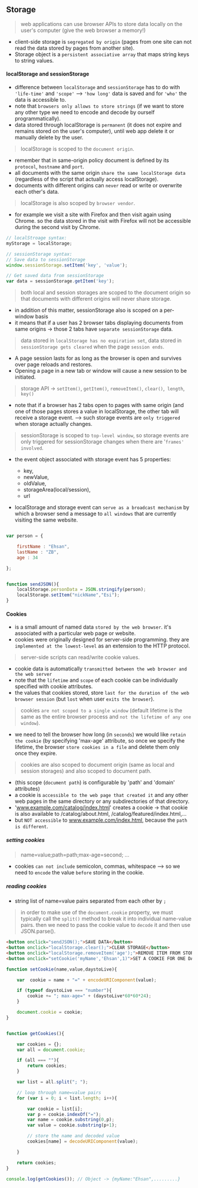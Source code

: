 ## Storage

> web applications can use browser APIs to store data locally on the user's computer (give the web browser a memory!)

* client-side storage is `segregated by origin` (pages from one site can not read the data stored by pages from another site).
* Storage object is a `persistent associative array` that maps string keys to string values.

#### localStorage and sessionStorage

* difference between `localStorage` and `sessionStorage` has to do with `'life-time'` and `'scope'` --> `'how long'` data is saved and for `'who'` the data is accessible to.
* note that `browsers only allows to store strings` (if we want to store any other type we need to encode and decode by ourself programmatically).
* data stored through localStorage is `permanent` (it does not expire and remains stored on the user's computer), until web app delete it or manually delete by the user.

> localStorage is scoped to the `document origin`.

* remember that in same-origin policy document is defined by its `protocol`, `hostname` and `port`.
* all documents with the same origin `share the same localStorage data` (regardless of the script that actually access localStorage).
* documents with different origins can `never` read or write or overwrite each other's data.

> localStorage is also scoped by `browser vendor`.

* for example we visit a site with Firefox and then visit again using Chrome. so the data stored in the visit with Firefox will not be accessible during the second visit by Chrome.

```js
// localStroage syntax:
myStorage = localStorage;

// sessionStorage syntax:
// Save data to sessionStorage
window.sessionStorage.setItem('key', 'value');

// Get saved data from sessionStorage
var data = sessionStorage.getItem('key');
```

> both local and session storages are scoped to the document origin so that documents with different origins will never share storage.

* in addition of this matter, sessionStorage also is scoped on a per-window basis
* it means that if a user has 2 browser tabs displaying documents from same origins -> those 2 tabs have `separate sessionStorage` data.

> data stored in `localStorage has no expiration set`, data stored in `sessionStorage gets cleared` when the page `session ends`.

* A page session lasts for as long as the browser is open and survives over page reloads and restores.
* Opening a page in a new tab or window will cause a new session to be initiated.

> storage API -> `setItem()`, `getItem()`, `removeItem()`, `clear()`,` length`,` key()`

* note that if a browser has 2 tabs open to pages with same origin (and one of those pages stores a value in localStorage, the other tab will receive a storage event. --> such storage events are `only triggered` when storage actually changes.

> sessionStorage is scoped to `top-level window`, so storage events are only triggered for sessionStorage changes when there are '`frames' involved`.

* the event object associated with storage event has 5 properties:

    - key,
    - newValue,
    - oldValue,
    - storageArea(local/session),
    - url

* localStorage and storage event can `serve as a broadcast mechanism` by which a browser send a message to `all windows` that are currently visiting the same website.

```js

var person = {

    firstName : "Ehsan",
    lastName : "ZB",
    age : 34

};


function sendJSON(){
    localStorage.personData = JSON.stringify(person);
    localStorage.setItem("nickName","Esi");
}
```

#### Cookies

* is a small amount of named data `stored by the web browser`. it's associated with a particular web page or website.
* cookies were originally designed for server-side programming. they are `implemented at the lowest-level` as an extension to the HTTP protocol.

> server-side scripts can read/write cookie values.

* cookie data is automatically `transmitted between the web browser and the web server`
* note that the `lifetime` and `scope` of each cookie can be individually specified with cookie attributes.
* the values that cookies stored, store `last for the duration of the web browser session` (but `lost` when user `exits the browser`).

> cookies `are not scoped to a single window` (default lifetime is the same as the entire browser process and `not the lifetime of any one window`).

* we need to tell the browser how long (in `seconds`) we would like `retain the cookie` (by specifying 'max-age' attribute, so once we specify the lifetime, the browser `store cookies in a file` and delete them only once they expire.

> cookies are also scoped to document origin (same as local and session storages) and also scoped to document path.

* (this scope (`document path`) is configurable by 'path' and 'domain' attributes)
* a cookie is `accessible to the web page that created it` and any other web pages in the same directory or any subdirectories of that directory.
* 'www.example.com/catalog/index.html' creates a cookie -> that cookie is also available to /catalog/about.html, /catalog/featured/index.html,...
* but `NOT accessible` to www.example.com/index.html, because the `path is different`.

##### setting cookies

> name=value;path=path;max-age=second; ...

* cookies `can not include` semicolon, commas, whitespace --> so we need to `encode` the value `before` storing in the cookie.

##### reading cookies

* string list of name=value pairs separated from each other by `;`

> in order to make use of the `document.cookie` property, we must typically call the `split()` method to break it into individual name-value pairs. then we need to pass the cookie value to `decode` it and then use JSON.parse().

```html
<button onclick="sendJSON();">SAVE DATA</button>
<button onclick="localStorage.clear();">CLEAR STORAGE</button>
<button onclick="localStorage.removeItem('age');">REMOVE ITEM FROM STORAGE</button>
<button onclick="setCookie('myName','Ehsan',1)">SET A COOKIE FOR ONE DAY</button>
```

```js
function setCookie(name,value,daystoLive){

    var  cookie = name + "=" + encodeURIComponent(value);

    if (typeof daystoLive === "number"){
        cookie += "; max-age=" + (daystoLive*60*60*24);
    }

    document.cookie = cookie;
}


function getCookies(){

    var cookies = {};
    var all = document.cookie;

    if (all === ""){
        return cookies;
    }

    var list = all.split("; ");

    // loop through name=value pairs
    for (var i = 0; i < list.length; i++){

        var cookie = list[i];
        var p = cookie.indexOf("=");
        var name = cookie.substring(0,p);
        var value = cookie.substring(p+1);

        // store the name and decoded value
        cookies[name] = decodeURIComponent(value);

    }

    return cookies;
}

console.log(getCookies()); // Object -> {myName:"Ehsan",.........}
```
